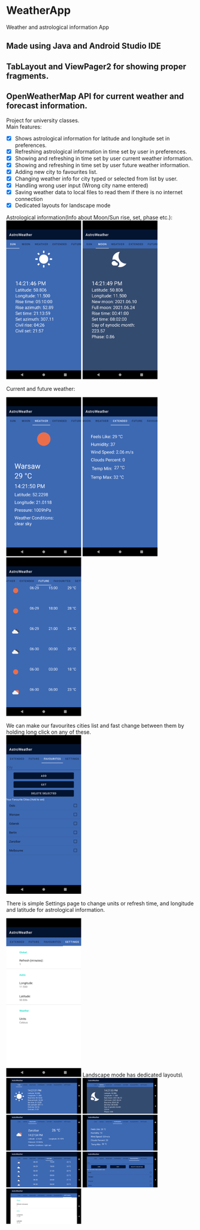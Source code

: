 # WeatherApp
Weather and astrological information App

## Made using Java and Android Studio IDE
## TabLayout and ViewPager2 for showing proper fragments.
## OpenWeatherMap API for current weather and forecast information.

Project for university classes.  
Main features:  
- [x] Shows astrological information for latitude and longitude set in preferences.  
- [x] Refreshing astrological information in time set by user in preferences.
- [x] Showing and refreshing in time set by user current weather information.
- [x] Showing and refreshing in time set by user future weather information.
- [x] Adding new city to favourites list.
- [x] Changing weather info for city typed or selected from list by user.
- [x] Handling wrong user input (Wrong city name entered)
- [x] Saving weather data to local files to read them if there is no internet connection
- [x] Dedicated layouts for landscape mode
  
Astrological information(Info about Moon/Sun rise, set, phase etc.):  
<img src="/screenshots/portrait1.png" width="200">
<img src="/screenshots/portrait2.png" width="200">  

Current and future weather:

<img src="/screenshots/portrait3.png" width="200">
<img src="/screenshots/portrait4.png" width="200">
<img src="/screenshots/portrait5.png" width="200">  

We can make our favourites cities list and fast change between them by holding long click on any of these.  
<img src="/screenshots/portrait6.png" width="200">  

There is simple Settings page to change units or refresh time, and longitude and latitude for astrological information.  

<img src="/screenshots/portrait7.png" width="200">  
Landscape mode has dedicated layouts\
<img src="/screenshots/land1.png" width="200">
<img src="/screenshots/land2.png" width="200">
<img src="/screenshots/land3.png" width="200">
<img src="/screenshots/land4.png" width="200">
<img src="/screenshots/land5.png" width="200">
<img src="/screenshots/land6.png" width="200">
<img src="/screenshots/land7.png" width="200">
